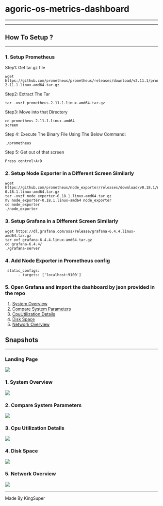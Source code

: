 # agoric-os-metrics-dashboard

----
---

## How To Setup ?

---

### 1. Setup Prometheus
Step1: Get tar.gz file
```
wget https://github.com/prometheus/prometheus/releases/download/v2.11.1/prometheus-2.11.1.linux-amd64.tar.gz
```
Step2: Extract The Tar
```
tar -xvzf prometheus-2.11.1.linux-amd64.tar.gz
```
Step3: Move into that Directory
```
cd prometheus-2.11.1.linux-amd64
screen
```
Step 4: Execute The Binary File Using The Below Command:
```shell
./prometheus
```
Step 5: Get out of that screen
```shell
Press control+A+D
```
### 2. Setup Node Exporter in a Different Screen Similarly
```shell
wget https://github.com/prometheus/node_exporter/releases/download/v0.18.1/node_exporter-0.18.1.linux-amd64.tar.gz
tar -xvzf node_exporter-0.18.1.linux-amd64.tar.gz
mv node_exporter-0.18.1.linux-amd64 node_exporter
cd node_exporter
./node_exporter
```

### 3. Setup Grafana in a Different Screen Similarly
```shell
wget https://dl.grafana.com/oss/release/grafana-6.4.4.linux-amd64.tar.gz
tar xvf grafana-6.4.4.linux-amd64.tar.gz
cd grafana-6.4.4/
./grafana-server
```

### 4. Add Node Exporter in Prometheus config
```shell
 static_configs:
      - targets: ['localhost:9100']
```
### 5. Open Grafana and import the dashboard by json provided in the repo

1. [System Overview](/dashboards/SystemOverview.json)
2. [Compare System Parameters](/dashboards/CompareSystemParameters.json)
3. [CpuUtilization Details](/dashboards/CpuUtilizationDetails.json)
4. [Disk Space](/dashboards/DiskSpace.json)
5. [Network Overview](/dashboards/NetworkOverview.json)

## Snapshots

----

### Landing Page
![](snapshots/HomeDashboard.png)
### 1. System Overview
![](snapshots/SystemOverview.png)
### 2. Compare System Parameters
![](snapshots/CompareSystemParameters.png)
### 3. Cpu Utilization Details
![](snapshots/CpuUtilizationDetails.png)
### 4. Disk Space
![](snapshots/DiskSpace.png)
### 5. Network Overview
![](snapshots/NetworkOverview.png)

----
Made By KingSuper

